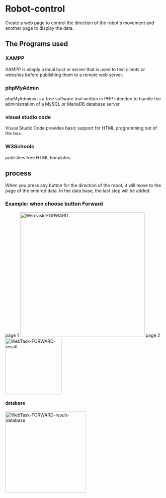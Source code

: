 # Robot-control
Create a web page to control the direction of the robot's movement and another page to display the data.
## The Programs used
### XAMPP
XAMPP is simply a local host or server that is used to test clients or websites before publishing them to a remote web server. 
### phpMyAdmin
phpMyAdminis is a free software tool written in PHP intended to handle the administration of a MySQL or MariaDB database server. 
### visual studio code
Visual Studio Code provides basic support for HTML programming out of the box. 
### W3Schools
publishes free HTML templates.
## process
When you press any button for the direction of the robot, it will move to the page of the entered data. In the data base, the last step will be added.
### Example: when choose button Forward
page 1
<img width="396" alt="WebTask-FORWARD" src="https://github.com/Razanalshaeri/Robot-control/assets/135154136/aba16811-ca1f-45a7-a0f1-22838e05baff">
page 2
<img width="179" alt="WebTask-FORWARD-result" src="https://github.com/Razanalshaeri/Robot-control/assets/135154136/01240d58-c32b-445c-acff-0c3633682f16">
#### database
<img width="257" alt="WebTask-FORWARD-result-database" src="https://github.com/Razanalshaeri/Robot-control/assets/135154136/4bd38adb-be8e-460d-9143-4515ca03ef79">


